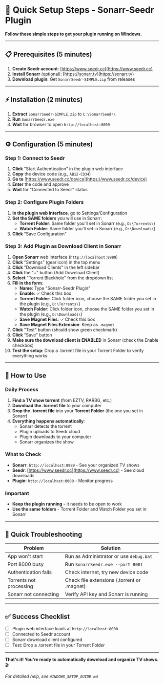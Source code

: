 # 🚀 Quick Setup Steps - Sonarr-Seedr Plugin

**Follow these simple steps to get your plugin running on Windows.**

---

## 📋 Prerequisites (5 minutes)

1. **Create Seedr account**: [https://www.seedr.cc](https://www.seedr.cc)
2. **Install Sonarr** (optional): [https://sonarr.tv](https://sonarr.tv)
3. **Download plugin**: Get `SonarrSeedr-SIMPLE.zip` from releases

---

## ⚡ Installation (2 minutes)

1. **Extract** `SonarrSeedr-SIMPLE.zip` to `C:\SonarrSeedr\`
2. **Run** `SonarrSeedr.exe`
3. **Wait** for browser to open `http://localhost:8000`

---

## ⚙️ Configuration (5 minutes)

### Step 1: Connect to Seedr

1. **Click** "Start Authentication" in the plugin web interface
2. **Copy** the device code (e.g., `AB12-CD34`)
3. **Go to** [https://www.seedr.cc/device](https://www.seedr.cc/device)
4. **Enter** the code and approve
5. **Wait** for "Connected to Seedr" status

### Step 2: Configure Plugin Folders

1. **In the plugin web interface**, go to Settings/Configuration
2. **Set the SAME folders** you will use in Sonarr:
   - **Torrent Folder**: Same folder you'll set in Sonarr (e.g., `D:\Torrents\`)
   - **Watch Folder**: Same folder you'll set in Sonarr (e.g., `D:\Downloads\`)
3. **Click** "Save Configuration"

### Step 3: Add Plugin as Download Client in Sonarr

1. **Open Sonarr** web interface (`http://localhost:8989`)
2. **Click** "Settings" (gear icon) in the top menu
3. **Click** "Download Clients" in the left sidebar
4. **Click** the "+" button (Add Download Client)
5. **Select** "Torrent Blackhole" from the dropdown list
6. **Fill in the form**:
   - **Name**: Type "Sonarr-Seedr Plugin"
   - **Enable**: ✓ Check this box
   - **Torrent Folder**: Click folder icon, choose the SAME folder you set in the plugin (e.g., `D:\Torrents\`)
   - **Watch Folder**: Click folder icon, choose the SAME folder you set in the plugin (e.g., `D:\Downloads\`)
   - **Save Magnet Files**: ✓ Check this box
   - **Save Magnet Files Extension**: Keep as `.magnet`
7. **Click** "Test" button (should show green checkmark)
8. **Click** "Save" button
9. **Make sure the download client is ENABLED** in Sonarr (check the Enable checkbox)
10. **Test the setup**: Drop a .torrent file in your Torrent Folder to verify everything works

---

## 🎯 How to Use

### Daily Process

1. **Find a TV show torrent** (from EZTV, RARBG, etc.)
2. **Download the .torrent file** to your computer
3. **Drop the .torrent file** into your **Torrent Folder** (the one you set in Sonarr)
4. **Everything happens automatically**:
   - Sonarr detects the torrent
   - Plugin uploads to Seedr cloud
   - Plugin downloads to your computer
   - Sonarr organizes the show

### What to Check

- **Sonarr**: `http://localhost:8989` - See your organized TV shows
- **Seedr**: [https://www.seedr.cc](https://www.seedr.cc) - See cloud downloads
- **Plugin**: `http://localhost:8000` - Monitor progress

### Important

- **Keep the plugin running** - It needs to be open to work
- **Use the same folders** - Torrent Folder and Watch Folder you set in Sonarr

---

## 🔧 Quick Troubleshooting

| Problem                 | Solution                                    |
| ----------------------- | ------------------------------------------- |
| App won't start         | Run as Administrator or use `debug.bat`     |
| Port 8000 busy          | Run `SonarrSeedr.exe --port 8001`           |
| Authentication fails    | Check internet, try new device code         |
| Torrents not processing | Check file extensions (.torrent or .magnet) |
| Sonarr not connecting   | Verify API key and Sonarr is running        |

---

## ✅ Success Checklist

- [ ] Plugin web interface loads at `http://localhost:8000`
- [ ] Connected to Seedr account
- [ ] Sonarr download client configured
- [ ] Test: Drop a .torrent file in your Torrent Folder

---

**That's it! You're ready to automatically download and organize TV shows.** 🎬

_For detailed help, see `WINDOWS_SETUP_GUIDE.md`_
